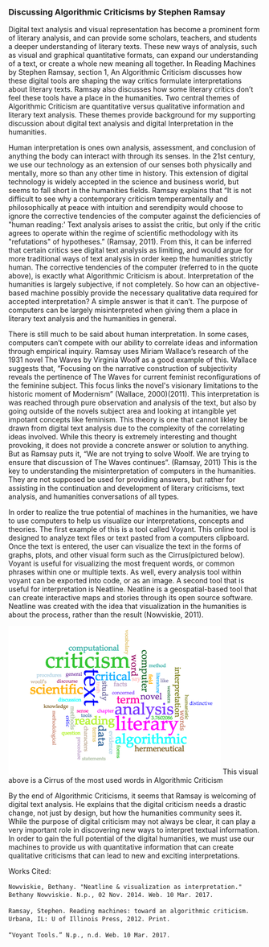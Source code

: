 ### Discussing Algorithmic Criticisms by Stephen Ramsay





Digital text analysis and visual representation has become a prominent form of literary analysis, and can provide some scholars, teachers,
and students a deeper understanding of literary texts. These new ways of analysis, such as visual and graphical quantitative formats, 
can expand our understanding of a text, or create a whole new meaning all together. In Reading Machines by Stephen Ramsay, section 1, 
An Algorithmic Criticism discusses how these digital tools are shaping the way critics formulate interpretations about literary texts. 
Ramsay also discusses how some literary critics don’t feel these tools have a place in the humanities. Two central themes of Algorithmic 
Criticism are quantitative versus qualitative information and literary text analysis. These themes provide background for my supporting 
discussion about digital text analysis and digital Interpretation in the humanities. 

Human interpretation is ones own analysis, assessment, and conclusion of anything the body can interact with through its senses. In the 
21st century, we use our technology as an extension of our senses both physically and mentally, more so than any other time in 
history. This extension of digital technology is widely accepted in the science and business world, but seems to fall short in the 
humanities fields. Ramsay explains that “It is not difficult to see why a contemporary criticism temperamentally and philosophically at
peace with intuition and serendipity would choose to ignore the corrective tendencies of the computer against the deficiencies of 
"human reading:' Text analysis arises to assist the critic, but only if the critic agrees to operate within the regime of scientific 
methodology with its "refutations" of hypotheses.” (Ramsay, 2011).  From this, it can be inferred that certain critics see digital text 
analysis as limiting, and would argue for more traditional ways of text analysis in order keep the humanities strictly human. The 
corrective tendencies of the computer (referred to in the quote above), is exactly what Algorithmic Criticism is about. 
Interpretation of the humanities is largely subjective, if not completely. So how can an objective-based machine possibly provide the 
necessary qualitative data required for accepted interpretation? A simple answer is that it can’t. The purpose of computers can be 
largely misinterpreted when giving them a place in literary text analysis and the humanities in general. 

There is still much to be said about human interpretation. In some cases, computers can’t compete with our ability to correlate ideas 
and information through empirical inquiry. Ramsay uses Miriam Wallace’s research of the 1931 novel The Waves by Virginia Woolf as a good 
example of this. Wallace suggests that, “Focusing on the narrative construction of subjectivity reveals the pertinence of The Waves for 
current feminist reconfigurations of the feminine subject. This focus links the novel's visionary limitations to the historic moment of 
Modernism” (Wallace, 2000)(2011). This interpretation is was reached through pure observation and analysis of the text, but also by going
outside of the novels subject area and looking at intangible yet impotant concepts like feminism. This theory is one that cannot likley  be drawn from digital text analysis due to the complexity of the correlating ideas involved. While this theory is extremely interesting and thought provoking, it does not provide a concrete answer or solution to anything. But as Ramsay puts it, “We are not trying to solve Woolf. We are trying to ensure that discussion of The Waves continues”. (Ramsay, 2011)  This is the key to understanding the misinterpretation of computers in the humanities. They are not supposed be used for providing answers, but rather for assisting in the continuation and development of literary criticisms, text analysis, and humanities conversations of all types. 

In order to realize the true potential of machines in the humanities, we have to use computers to help us visualize our interpretations,
concepts and theories. The first example of this is a tool called Voyant. This online tool is designed to analyze text files or text 
pasted from a computers clipboard. Once the text is entered, the user can visualize the text in the forms of graphs, plots, and other 
visual form such as the Cirrus(pictured below). Voyant is useful for visualizing the most frequent words, or common phrases within one or 
multiple texts. As well, every analysis tool within voyant can be exported into code, or as an image. A second tool that is useful for 
interpretation is Neatline. Neatline is a geospatial-based tool that can create interactive maps and stories through its open source 
software. Neatline was created with the idea that visualization in the humanities is about the process, rather than the result 
(Nowviskie, 2011).  

![](images/Visual.png)
This visual above is a Cirrus of the most used words in Algorithmic Criticism



By the end of Algorithmic Criticisms, it seems that Ramsay is welcoming of digital text analysis. He explains that the digital criticism 
needs a drastic change, not just by design, but how the humanities community sees it. While the purpose of digital criticism may not 
always be clear, it can play a very important role in discovering new ways to interpret textual information.  In order to gain the full 
potential of the digital humanities, we must use our machines to provide us with quantitative information that can create qualitative
criticisms that can lead to new and exciting interpretations. 
	






Works Cited:


    Nowviskie, Bethany. "Neatline & visualization as interpretation." Bethany Nowviskie. N.p., 02 Nov. 2014. Web. 10 Mar. 2017.

    Ramsay, Stephen. Reading machines: toward an algorithmic criticism. Urbana, IL: U of Illinois Press, 2012. Print.

    “Voyant Tools.” N.p., n.d. Web. 10 Mar. 2017.



